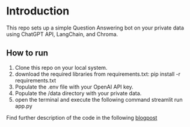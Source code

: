 # Introduction
This repo sets up a simple Question Answering bot on your private data using ChatGPT API, LangChain, and Chroma.

## How to run
1. Clone this repo on your local system.
2. download the required libraries from requirements.txt:
        pip install -r requirements.txt
3. Populate the .env file with your OpenAI API key. 
4. Populate the /data directory with your private data.
5. open the terminal and execute the following command
        streamlit run app.py

Find further description of the code in the following [blogpost](https://medium.com/@muhammad2000ammar/building-a-q-a-chatbot-on-private-data-ba1af4a9a4dc)
